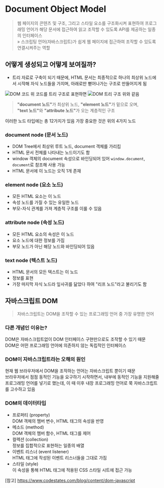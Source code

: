 # Document Object Model
> 웹 페이지의 콘텐츠 및 구조, 그리고 스타일 요소를 구조화시켜 표현하여 프로그래밍 언어가 해당 문서에 접근하여 읽고 조작할 수 있도록 API를 제공하는 일종의 인터페이스   
» 스크립팅 언어(자바스크립트)가 쉽게 웹 페이지에 접근하여 조작할 수 있도록 연결시켜주는 역할

## 어떻게 생성되고 어떻게 보여질까?
- 트리 자료로 구축이 되기 때문에, HTML 문서는 최종적으로 하나의 최상위 노드에서 시작해 자식 노드들을 가지며, 아래로만 뻗어나가는 구조로 만들어지게 됨

![DOM 코드](https://github.com/marybin99/CSstudy/assets/110241993/ebbd7412-e152-449f-9ad9-70d04767b021)
위 코드를 트리 구조로 표현하면
![DOM 트리 구조](https://github.com/marybin99/CSstudy/assets/110241993/9da2bce7-57c0-4bf6-b904-5aa76c8b9d3b)
위와 같음   

> <b>"document 노드"</b>가 최상위 노드, <b>"element 노드"</b>가 밑으로 오며,   
<b>"text 노드"</b>와 <b>"attribute 노드"</b>가 오는 계층적인 구조   

이러한 노드 타입에는 총 12가지가 있음 가장 중요한 것은 위의 4가지 노드

###  document node (문서 노드)
- DOM Tree에서 최상위 루트 노드, document 객체를 가리킴
- HTML 문서 전체를 나타내는 노드이기도 함
- window 객체의 document 속성으로 바인딩되어 있어 `window.document`, `document`로 참조해 사용 가능
- HTML 문서에 이 노드는 오직 1개 존재

### element node (요소 노드)
- 모든 HTML 요소는 이 노드
- 속성 노드를 가질 수 있는 유일한 노드
- 부모-자식 관계를 가져 계층적 구조를 이룰 수 있음

### attribute node (속성 노드)
- 모든 HTML 요소의 속성은 이 노드
- 요소 노드에 대한 정보를 가짐
- 부모 노드가 아닌 해당 노드와 바인딩되어 있음

### text node (텍스트 노드)
- HTML 문서의 모든 텍스트는 이 노드
- 정보를 표현
- 가장 마지막 자식 노드라 잎사귀를 닮았다 하여 "리프 노드"라고 불리기도 함
   
## 자바스크립트 DOM
> 자바스크립트는 DOM을 조작할 수 있는 프로그래밍 언어 중 가장 유명한 언어

### 다른 개념인 이유는?
DOM은 자바스크립트없이 DOM 인터페이스 구현만으로도 조작할 수 있기 때문   
DOM은 어떤 프로그래밍 언어에 의존하지 않는 독립적인 인터페이스

### DOM이 자바스크립트라는 오해의 원인
현재 웹 브라우저에서 DOM을 조작하는 언어는 자바스크립트 뿐이기 때문   
브라우저에서 점점 동적인 기능을 요구하기 시작하면서, 내부에 동적인 기능을 지원해줄 프로그래밍 언어를 넣기로 했는데, 이 때 이후 내장 프로그래밍 언어로 쭉 자바스크립트를 고수하고 있음

### DOM의 데이터타입
- 프로퍼티 (property)   
DOM 객체의 멤버 변수, HTML 태그의 속성을 반영
- 메소드 (method)   
DOM 객체의 멤버 함수, HTML 태그를 제어
- 컬렉션 (collection)   
정보를 집합적으로 표현하는 일종의 배열
- 이벤트 리스너 (event listener)   
HTML 태그에 작성된 이벤트 리스너들을 그대로 가짐
- 스타일 (style)   
이 속성을 통해 HTML 태그에 적용된 CSS 스타일 시트에 접근 가능

[참고] https://www.codestates.com/blog/content/dom-javascript
